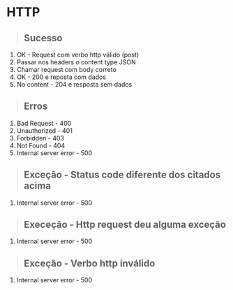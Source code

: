 # HTTP

> ## Sucesso
1. OK - Request com verbo http válido (post)
2. Passar nos headers o content type JSON
3. Chamar request com body correto
4. OK - 200 e reposta com dados
5. No content - 204  e resposta sem dados

> ## Erros 
1. Bad Request - 400
2. Unauthorized - 401
3. Forbidden - 403
4. Not Found - 404
5. Internal server error - 500

> ## Exceção - Status code diferente dos citados acima
1. Internal server error - 500

> ## Execeção - Http request deu alguma exceção 
1. Internal server error - 500

> ## Exceção - Verbo http inválido
1. Internal server error - 500